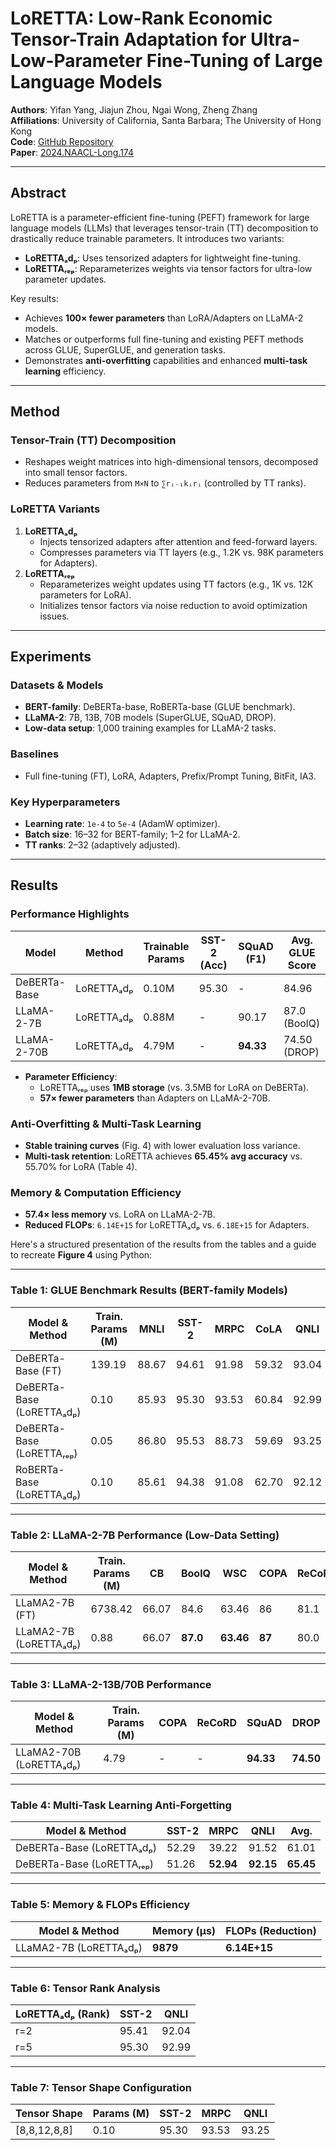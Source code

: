 # LoRETTA: Low-Rank Economic Tensor-Train Adaptation for Ultra-Low-Parameter Fine-Tuning of Large Language Models

**Authors**: Yifan Yang, Jiajun Zhou, Ngai Wong, Zheng Zhang  
**Affiliations**: University of California, Santa Barbara; The University of Hong Kong  
**Code**: [GitHub Repository](https://github.com/yifanycc/loretta)  
**Paper**: [2024.NAACL-Long.174](https://arxiv.org/abs/XXXX.XXXXX)  

---

## Abstract
LoRETTA is a parameter-efficient fine-tuning (PEFT) framework for large language models (LLMs) that leverages tensor-train (TT) decomposition to drastically reduce trainable parameters. It introduces two variants:  
- **LoRETTAₐdₚ**: Uses tensorized adapters for lightweight fine-tuning.  
- **LoRETTAᵣₑₚ**: Reparameterizes weights via tensor factors for ultra-low parameter updates.  

Key results:  
- Achieves **100× fewer parameters** than LoRA/Adapters on LLaMA-2 models.  
- Matches or outperforms full fine-tuning and existing PEFT methods across GLUE, SuperGLUE, and generation tasks.  
- Demonstrates **anti-overfitting** capabilities and enhanced **multi-task learning** efficiency.  

---

## Method
### Tensor-Train (TT) Decomposition
- Reshapes weight matrices into high-dimensional tensors, decomposed into small tensor factors.  
- Reduces parameters from `M×N` to `∑rᵢ₋₁kᵢrᵢ` (controlled by TT ranks).  

### LoRETTA Variants
1. **LoRETTAₐdₚ**  
   - Injects tensorized adapters after attention and feed-forward layers.  
   - Compresses parameters via TT layers (e.g., 1.2K vs. 98K parameters for Adapters).  
2. **LoRETTAᵣₑₚ**  
   - Reparameterizes weight updates using TT factors (e.g., 1K vs. 12K parameters for LoRA).  
   - Initializes tensor factors via noise reduction to avoid optimization issues.  

---

## Experiments
### Datasets & Models
- **BERT-family**: DeBERTa-base, RoBERTa-base (GLUE benchmark).  
- **LLaMA-2**: 7B, 13B, 70B models (SuperGLUE, SQuAD, DROP).  
- **Low-data setup**: 1,000 training examples for LLaMA-2 tasks.  

### Baselines
- Full fine-tuning (FT), LoRA, Adapters, Prefix/Prompt Tuning, BitFit, IA3.  

### Key Hyperparameters
- **Learning rate**: `1e-4` to `5e-4` (AdamW optimizer).  
- **Batch size**: 16–32 for BERT-family; 1–2 for LLaMA-2.  
- **TT ranks**: 2–32 (adaptively adjusted).  

---

## Results
### Performance Highlights
| Model          | Method           | Trainable Params | SST-2 (Acc) | SQuAD (F1) | Avg. GLUE Score |
|----------------|------------------|------------------|-------------|------------|-----------------|
| DeBERTa-Base   | LoRETTAₐdₚ       | 0.10M            | 95.30       | -          | 84.96           |
| LLaMA-2-7B     | LoRETTAₐdₚ       | 0.88M            | -           | 90.17      | 87.0 (BoolQ)    |
| LLaMA-2-70B    | LoRETTAₐdₚ       | 4.79M            | -           | **94.33**  | 74.50 (DROP)    |

- **Parameter Efficiency**:  
  - LoRETTAᵣₑₚ uses **1MB storage** (vs. 3.5MB for LoRA on DeBERTa).  
  - **57× fewer parameters** than Adapters on LLaMA-2-70B.  

### Anti-Overfitting & Multi-Task Learning
- **Stable training curves** (Fig. 4) with lower evaluation loss variance.  
- **Multi-task retention**: LoRETTA achieves **65.45% avg accuracy** vs. 55.70% for LoRA (Table 4).  

### Memory & Computation Efficiency
- **57.4× less memory** vs. LoRA on LLaMA-2-7B.  
- **Reduced FLOPs**: `6.14E+15` for LoRETTAₐdₚ vs. `6.18E+15` for Adapters.  

Here's a structured presentation of the results from the tables and a guide to recreate **Figure 4** using Python:

---

### **Table 1: GLUE Benchmark Results (BERT-family Models)**
| Model & Method          | Train. Params (M) | MNLI  | SST-2 | MRPC  | CoLA  | QNLI  | QQP   | RTE   | STS-B | Avg.  |
|-------------------------|-------------------|-------|-------|-------|-------|-------|-------|-------|-------|-------|
| DeBERTa-Base (FT)       | 139.19           | 88.67 | 94.61 | 91.98 | 59.32 | 93.04 | 91.42 | 68.23 | 91.10 | 84.79 |
| DeBERTa-Base (LoRETTAₐdₚ) | 0.10             | 85.93 | 95.30 | 93.53 | 60.84 | 92.99 | 84.08 | 75.50 | 91.32 | **84.96** |
| DeBERTa-Base (LoRETTAᵣₑₚ) | 0.05             | 86.80 | 95.53 | 88.73 | 59.69 | 93.25 | 89.20 | 75.81 | 90.66 | 84.95 |
| RoBERTa-Base (LoRETTAₐdₚ) | 0.10             | 85.61 | 94.38 | 91.08 | 62.70 | 92.12 | 87.22 | 78.70 | 90.26 | **85.26** |

---

### **Table 2: LLaMA-2-7B Performance (Low-Data Setting)**
| Model & Method          | Train. Params (M) | CB    | BoolQ | WSC   | COPA  | ReCoRD | SQuAD | DROP  |
|-------------------------|-------------------|-------|-------|-------|-------|--------|-------|-------|
| LLaMA2-7B (FT)          | 6738.42          | 66.07 | 84.6  | 63.46 | 86    | 81.1   | 90.71 | 51.38 |
| LLaMA2-7B (LoRETTAₐdₚ)  | 0.88             | 66.07 | **87.0** | **63.46** | **87** | 80.0   | 90.17 | **51.60** |

---

### **Table 3: LLaMA-2-13B/70B Performance**
| Model & Method          | Train. Params (M) | COPA | ReCoRD | SQuAD | DROP  |
|-------------------------|-------------------|------|--------|-------|-------|
| LLaMA2-70B (LoRETTAₐdₚ) | 4.79              | -    | -      | **94.33** | **74.50** |

---

### **Table 4: Multi-Task Learning Anti-Forgetting**
| Model & Method          | SST-2 | MRPC  | QNLI  | Avg.  |
|-------------------------|-------|-------|-------|-------|
| DeBERTa-Base (LoRETTAₐdₚ) | 52.29 | 39.22 | 91.52 | 61.01 |
| DeBERTa-Base (LoRETTAᵣₑₚ) | 51.26 | **52.94** | **92.15** | **65.45** |

---

### **Table 5: Memory & FLOPs Efficiency**
| Model & Method          | Memory (µs) | FLOPs (Reduction) |
|-------------------------|-------------|--------------------|
| LLaMA2-7B (LoRETTAₐdₚ)  | **9879**    | **6.14E+15**       |

---

### **Table 6: Tensor Rank Analysis**
| LoRETTAₐdₚ (Rank) | SST-2 | QNLI  |
|--------------------|-------|-------|
| r=2               | 95.41 | 92.04 |
| r=5               | 95.30 | 92.99 |

---

### **Table 7: Tensor Shape Configuration**
| Tensor Shape       | Params (M) | SST-2 | MRPC  | QNLI  |
|--------------------|------------|-------|-------|-------|
| [8,8,12,8,8]      | 0.10       | 95.30 | 93.53 | 93.25 |

